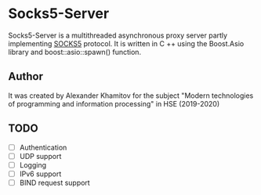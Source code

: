 # Socks5-Server
Socks5-Server is a multithreaded asynchronous proxy server partly implementing [SOCKS5](https://tools.ietf.org/html/rfc1928) protocol. It is written in C ++ using the Boost.Asio library and boost::asio::spawn() function.

## Author
It was created by Alexander Khamitov for the subject "Modern technologies of programming and information processing" in HSE (2019-2020)

## TODO
- [ ] Authentication
- [ ] UDP support
- [ ] Logging 
- [ ] IPv6 support
- [ ] BIND request support
